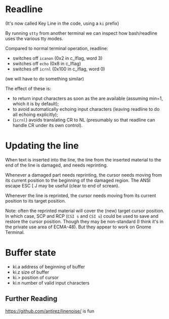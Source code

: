 # Readline

(It's now called Key Line in the code,
using a `ki` prefix)

By running `stty` from another terminal
we can inspect how bash/readline uses the various tty modes.

Compared to normal terminal operation, readline:

- switches off `icanon` (0x2 in c_lflag, word 3)
- switches off `echo` (0x8 in c_lflag)
- switches off `icrnl` (0x100 in c_iflag, word 0)

(we will have to do something similar)

The effect of these is:
- to return input characters as soon as the are available
  (assuming min=1, which it is by default);
- to avoid automatically echoing input characters
  (leaving readline to do all echoing explicitly);
- (`icrnl`) avoids translating CR to NL (presumably so that
  readline can handle CR under its own control).

# Updating the line

When text is inserted into the line,
the line from the inserted material to the end of the line
is damaged,
and needs reprinting.

Whenever a damaged part needs reprinting,
the cursor needs moving from its current position
to the beginning of the damaged region.
The ANSI escape ESC [ J may be useful (clear to end of screan).

Whenever the line is reprinted,
the cursor needs moving from its current position
to its target position.

Note: often the reprinted material will cover
the (new) target cursor position.
In which case, SCP and RCP (`CSI s` and `CSI u`)
could be used to save and restore the cursor position.
Though they may be non-standard
(I think it's in the private use area of ECMA-48).
But they appear to work on Gnome Terminal.

# Buffer state

- ki.a address of beginning of buffer
- ki.z size of buffer
- ki.> position of cursor
- ki.n number of valid input characters

## Further Reading

https://github.com/antirez/linenoise/ is fun
